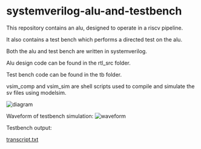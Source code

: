 # systemverilog-alu-and-testbench

This repository contains an alu, designed to operate in a riscv pipeline.

It also contains a test bench which performs a directed test on the alu.

Both the alu and test bench are written in systemverilog.

Alu design code can be found in the rtl_src folder.

Test bench code can be found in the tb folder.

vsim_comp and vsim_sim are shell scripts used to compile and simulate the sv files using modelsim.

![diagram](https://user-images.githubusercontent.com/39601174/225287814-9f01c449-18e3-4dbf-9ad5-b4673b27e8d8.png)

Waveform of testbench simulation:
![waveform](https://user-images.githubusercontent.com/39601174/225491935-8221ab63-8a1a-402a-a669-9e769d97f2b7.png)

Testbench output: 



[transcript.txt](https://github.com/woodrowb96/systemverilog-alu-and-testbench/files/10986015/transcript.txt)
